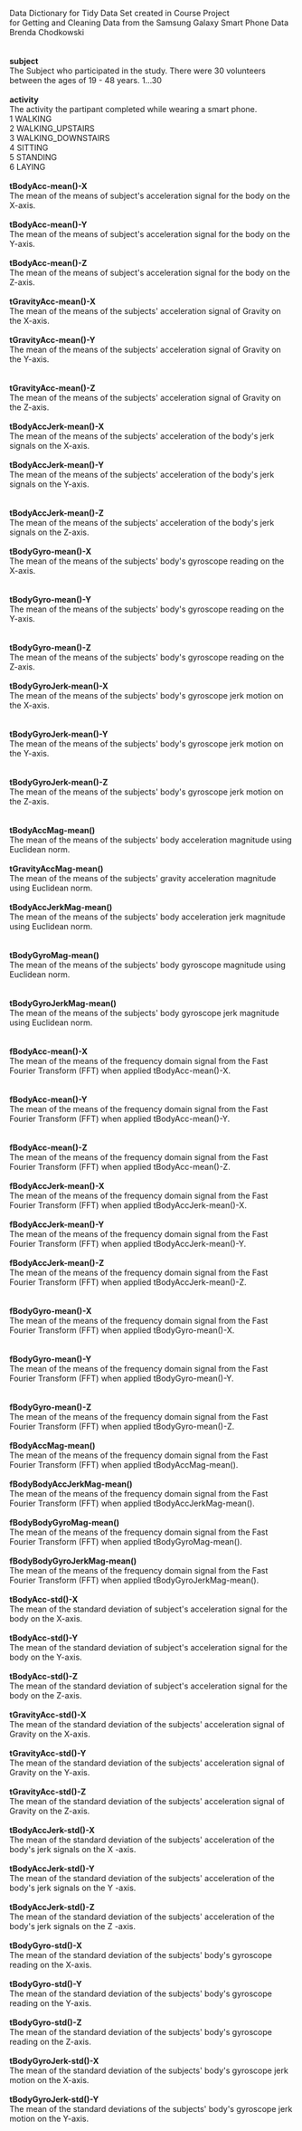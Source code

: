 Data Dictionary for Tidy Data Set created in Course Project <br>
for Getting and Cleaning Data from the Samsung Galaxy Smart Phone Data<br>
Brenda Chodkowski<br>
<br>
<br>
<b>subject</b><br>
     The Subject who participated in the study. There were 30 volunteers between the ages of 19 - 48 years.
          1...30<br> 
<br>
<b>activity</b><br>
     The activity the partipant completed while wearing a smart phone.<br>
          1 WALKING<br>
          2 WALKING_UPSTAIRS<br>
          3 WALKING_DOWNSTAIRS<br>
          4 SITTING<br>
          5 STANDING<br>
          6 LAYING<br>
<br>
<b>tBodyAcc-mean()-X</b> <br>
     The mean of the means of subject's acceleration signal for the body on the X-axis.<br>
<br>
<b>tBodyAcc-mean()-Y</b><br>
     The mean of the means of subject's acceleration signal for the body on the Y-axis.<br>
<br>
<b>tBodyAcc-mean()-Z</b><br>
    The mean of the means of subject's acceleration signal for the body on the Z-axis.<br>
<br>
<b>tGravityAcc-mean()-X</b><br>
    The mean of the means of the subjects' acceleration signal of Gravity on the X-axis.<br>
    <br>
<b>tGravityAcc-mean()-Y</b>	<br>
    The mean of the means of the subjects' acceleration signal of Gravity on the Y-axis.<br>
<br>    
<b>tGravityAcc-mean()-Z</b><br>
    The mean of the means of the subjects' acceleration signal of Gravity on the Z-axis.<br>
<br>
<b>tBodyAccJerk-mean()-X</b><br>
    The mean of the means of the subjects' acceleration of the body's jerk signals on the X-axis.<br>
    <br>
<b>tBodyAccJerk-mean()-Y</b><br>
    The mean of the means of the subjects' acceleration of the body's jerk signals on the Y-axis.<br>
<br>    
<b>tBodyAccJerk-mean()-Z</b>	<br>
    The mean of the means of the subjects' acceleration of the body's jerk signals on the Z-axis.<br>
<br>
<b>tBodyGyro-mean()-X</b><br>
    The mean of the means of the subjects' body's gyroscope reading on the X-axis.<br>
<br>    
<b>tBodyGyro-mean()-Y</b><br>
    The mean of the means of the subjects' body's gyroscope reading on the Y-axis.<br>
<br>    
<b>tBodyGyro-mean()-Z</b><br>
    The mean of the means of the subjects' body's gyroscope reading on the Z-axis.<br>
<br>
<b>tBodyGyroJerk-mean()-X</b>  <br>
    The mean of the means of the subjects' body's gyroscope jerk motion on the X-axis.<br>
<br>    
<b>tBodyGyroJerk-mean()-Y</b><br>
    The mean of the means of the subjects' body's gyroscope jerk motion on the Y-axis.<br>
<br>    
<b>tBodyGyroJerk-mean()-Z</b><br>
    The mean of the means of the subjects' body's gyroscope jerk motion on the Z-axis.<br>
<br>    
<b>tBodyAccMag-mean()</b><br>
    The mean of the means of the subjects' body acceleration magnitude using Euclidean norm.<br>
<br>
<b>tGravityAccMag-mean()</b>	<br>
    The mean of the means of the subjects' gravity acceleration magnitude using Euclidean norm.<br>
<br>
<b>tBodyAccJerkMag-mean()</b>    <br>
    The mean of the means of the subjects' body acceleration jerk magnitude using Euclidean norm.<br>
<br>    
<b>tBodyGyroMag-mean()</b>  <br>
    The mean of the means of the subjects' body gyroscope magnitude using Euclidean norm.<br>
<br>    
<b>tBodyGyroJerkMag-mean()</b><br>
    The mean of the means of the subjects' body gyroscope jerk magnitude using Euclidean norm.<br>
<br>    
<b>fBodyAcc-mean()-X</b><br>
    The mean of the means of the frequency domain signal from the Fast Fourier Transform (FFT) when
    applied tBodyAcc-mean()-X.<br>
<br>  
<b>fBodyAcc-mean()-Y</b><br>
    The mean of the means of the frequency domain signal from the Fast Fourier Transform (FFT) when
    applied tBodyAcc-mean()-Y.<br>
<br>    
<b>fBodyAcc-mean()-Z</b>    <br>
    The mean of the means of the frequency domain signal from the Fast Fourier Transform (FFT) when
    applied tBodyAcc-mean()-Z.<br>
<br>
<b>fBodyAccJerk-mean()-X</b><br>
    The mean of the means of the frequency domain signal from the Fast Fourier Transform (FFT) when
    applied tBodyAccJerk-mean()-X.<br>
<br>
<b>fBodyAccJerk-mean()-Y</b><br>
    The mean of the means of the frequency domain signal from the Fast Fourier Transform (FFT) when
    applied tBodyAccJerk-mean()-Y.<br>
    <br>
<b>fBodyAccJerk-mean()-Z</b>    <br>
    The mean of the means of the frequency domain signal from the Fast Fourier Transform (FFT) when
    applied tBodyAccJerk-mean()-Z.  <br>  
<br>
<b>fBodyGyro-mean()-X</b><br>
    The mean of the means of the frequency domain signal from the Fast Fourier Transform (FFT) when
    applied tBodyGyro-mean()-X.<br>    
<br>
<b>fBodyGyro-mean()-Y</b>	<br>
    The mean of the means of the frequency domain signal from the Fast Fourier Transform (FFT) when
    applied tBodyGyro-mean()-Y.<br>    
<br>
<b>fBodyGyro-mean()-Z</b><br>
    The mean of the means of the frequency domain signal from the Fast Fourier Transform (FFT) when
    applied tBodyGyro-mean()-Z.    <br>
<br>
<b>fBodyAccMag-mean()</b><br>
    The mean of the means of the frequency domain signal from the Fast Fourier Transform (FFT) when
    applied tBodyAccMag-mean(). <br> 
<br>
<b>fBodyBodyAccJerkMag-mean()</b><br>
    The mean of the means of the frequency domain signal from the Fast Fourier Transform (FFT) when
    applied tBodyAccJerkMag-mean().<br>
<br>
<b>fBodyBodyGyroMag-mean()</b><br>
    The mean of the means of the frequency domain signal from the Fast Fourier Transform (FFT) when
    applied tBodyGyroMag-mean().<br>
    <br>
<b>fBodyBodyGyroJerkMag-mean()</b><br>
    The mean of the means of the frequency domain signal from the Fast Fourier Transform (FFT) when
    applied tBodyGyroJerkMag-mean().<br>
<br>
<b>tBodyAcc-std()-X</b><br>
    The mean of the standard deviation of subject's acceleration signal for the body on the X-axis.<br>
  <br>
<b>tBodyAcc-std()-Y</b><br>
    The mean of the standard deviation of subject's acceleration signal for the body on the Y-axis.<br>
    <br>
<b>tBodyAcc-std()-Z</b><br>
    The mean of the standard deviation of subject's acceleration signal for the body on the Z-axis.<br>
<br>
<b>tGravityAcc-std()-X</b><br>
    The mean of the standard deviation of the subjects' acceleration signal of Gravity on the X-axis.<br>
<br>
<b>tGravityAcc-std()-Y</b>  <br>
    The mean of the standard deviation of the subjects' acceleration signal of Gravity on the Y-axis.<br>
<br>
<b>tGravityAcc-std()-Z</b><br>
    The mean of the standard deviation of the subjects' acceleration signal of Gravity on the Z-axis.<br>
    <br>
<b>tBodyAccJerk-std()-X</b><br>
    The mean of the standard deviation of the subjects' acceleration of the body's jerk signals on the X  -axis.<br>
    <br>
<b>tBodyAccJerk-std()-Y</b><br>
    The mean of the standard deviation of the subjects' acceleration of the body's jerk signals on the Y  -axis.<br>
    <br>
<b>tBodyAccJerk-std()-Z</b>    <br>
    The mean of the standard deviation of the subjects' acceleration of the body's jerk signals on the Z  -axis.<br>
<br>
<b>tBodyGyro-std()-X</b><br>
    The mean of the standard deviation of the subjects' body's gyroscope reading on the X-axis.<br>
    <br>
<b>tBodyGyro-std()-Y</b><br>
    The mean of the standard deviation of the subjects' body's gyroscope reading on the Y-axis.<br>
<br>
<b>tBodyGyro-std()-Z</b><br>
    The mean of the standard deviation of the subjects' body's gyroscope reading on the Z-axis.<br>
<br>
<b>tBodyGyroJerk-std()-X</b><br>
    The mean of the standard deviation of the subjects' body's gyroscope jerk motion on the X-axis.<br>
    <br>
<b>tBodyGyroJerk-std()-Y</b>	<br>
    The mean of the standard deviations of the subjects' body's gyroscope jerk motion on the Y-axis.<br>
<br>
